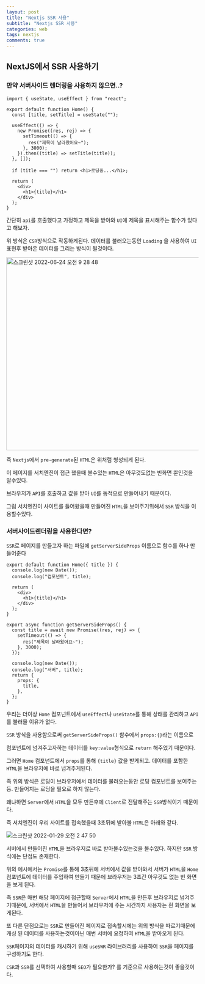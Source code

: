 ```yaml
---
layout: post
title: "Nextjs SSR 사용"
subtitle: "Nextjs SSR 사용"
categories: web
tags: nextjs
comments: true
---
```


## NextJS에서 SSR 사용하기

### 만약 서버사이드 렌더링을 사용하지 않으면..?

```
import { useState, useEffect } from "react";

export default function Home() {
  const [title, setTitle] = useState("");

  useEffect(() => {
    new Promise((res, rej) => {
      setTimeout(() => {
        res("제목이 날라왔어요~");
      }, 3000);
    }).then((title) => setTitle(title));
  }, []);

  if (title === "") return <h1>로딩중...</h1>;

  return (
    <div>
      <h1>{title}</h1>
    </div>
  );
}
```

간단히 `api`를 호출했다고 가정하고 제목을 받아와 `UI`에 제목을 표시해주는 함수가 있다고 해보자.

위 방식은 `CSR`방식으로 작동하게된다. 데이터를 불러오는동안 `Loading` 을 사용하여 `UI`표현후 받아온 데이터를 그리는 방식이 될것이다.

<img width="505" alt="스크린샷 2022-06-24 오전 9 28 48" src="https://user-images.githubusercontent.com/56789064/175436743-854cd407-b2b2-45ee-bada-e45322ac6ecd.png">

즉 `Nextjs`에서 `pre-generate`된 `HTML`은 위처럼 형성되게 된다.

<!-- ![스크린샷 2022-01-29 오전 2 48 41](https://user-images.githubusercontent.com/56789064/151596566-4bd53428-a19c-4c18-9f7b-c61e723f9e11.png) -->

이 페이지를 서치엔진이 접근 했을때 볼수있는 `HTML`은 아무것도없는 빈화면 뿐인것을 알수있다.

브라우저가 `API`를 호출하고 값을 받아 `UI`를 동적으로 만들어내기 때문이다.

그럼 서치엔진이 사이트를 들어왔을때 만들어진 `HTML`을 보여주기위해서 `SSR` 방식을 이용할수있다.

### 서버사이드렌더링을 사용한다면?

`SSR`로 페이지를 만들고자 하는 파일에 `getServerSideProps` 이름으로 함수를 하나 만들어준다

```
export default function Home({ title }) {
  console.log(new Date());
  console.log("컴포넌트", title);

  return (
    <div>
      <h1>{title}</h1>
    </div>
  );
}

export async function getServerSideProps() {
  const title = await new Promise((res, rej) => {
    setTimeout(() => {
      res("제목이 날라왔어요~");
    }, 3000);
  });

  console.log(new Date());
  console.log("서버", title);
  return {
    props: {
      title,
    },
  };
}
```

우리는 더이상 `Home` 컴포넌트에서 `useEffect`나 `useState`를 통해 상태를 관리하고 `API`를 불러올 이유가 없다.

`SSR` 방식을 사용함으로써 `getServerSideProps()` 함수에서 `props:{}`라는 이름으로

컴포넌트에 넘겨주고자하는 데이터를 `key:value`형식으로 `return` 해주었기 때문이다.

그러면 `Home` 컴포넌트에서 `props`를 통해 `{title}` 값을 받게되고. 데이터를 포함한 `HTML`을 브라우저에 바로 넘겨주게된다.

즉 위의 방식은 로딩이 브라우저에서 데이터를 불러오는동안 로딩 컴포넌트를 보여주는 등. 만들어지는 로딩을 필요로 하지 않는다.

왜냐하면 `Server`에서 `HTML`을 모두 만든후에 `Client`로 전달해주는 `SSR`방식이기 때문이다.

즉 서치엔진이 우리 사이트를 접속했을때 3초뒤에 받아볼 `HTML`은 아래와 같다.

![스크린샷 2022-01-29 오전 2 47 50](https://user-images.githubusercontent.com/56789064/151596448-323c5e5c-0b5d-44e6-9063-0705b6d48223.png)

서버에서 만들어진 `HTML`을 브라우저로 바로 받아볼수있는것을 볼수있다. 하지만 `SSR` 방식에는 단점도 존재한다.

위의 예시에서는 `Promise`를 통해 3초뒤에 서버에서 값을 받아와서 서버가 `HTML`을 `Home`컴포넌트에 데이터를 주입하여 만들기 때문에 브라우저는 3초간 아무것도 없는 빈 화면을 보게 된다.

즉 `SSR`은 매번 해당 페이지에 접근할때 `Server`에서 `HTML`을 만든후 브라우저로 넘겨주기때문에, 서버에서 `HTML`을 만들어서 브라우저에 주는 시간까지 사용자는 흰 화면을 보게된다.

또 다른 단점으로는 `SSR`로 만들어진 페이지로 접속할시에는 위의 방식을 따르기때문에 캐싱 된 데이터를 사용하는것이아닌 매번 서버에 요청하여 `HTML`을 받아오게 된다.

`SSR`페이지의 데이터를 캐시하기 위해 `useSWR` 라이브러리를 사용하여 `SSR`을 페이지를 구성하기도 한다.

`CSR`과 `SSR`를 선택하여 사용할때 `SEO`가 필요한가? 를 기준으로 사용하는것이 좋을것이다.

